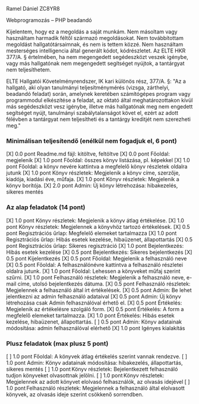 Ramel Dániel
ZC8YR8

Webprogramozás – PHP beadandó 

Kijelentem, hogy ez a megoldás a saját munkám. Nem másoltam vagy használtam harmadik féltől származó megoldásokat. Nem továbbítottam megoldást hallgatótársaimnak, és nem is tettem közzé. Nem használtam mesterséges intelligencia által generált kódot, kódrészletet. Az ELTE HKR 377/A. § értelmében, ha nem megengedett segédeszközt veszek igénybe, vagy más hallgatónak nem megengedett segítséget nyújtok, a tantárgyat nem teljesíthetem. 

ELTE Hallgatói Követelményrendszer, IK kari különös rész, 377/A. §: "Az a hallgató, aki olyan tanulmányi teljesítménymérés (vizsga, zárthelyi, beadandó feladat) során, amelynek keretében számítógépes program vagy programmodul elkészítése a feladat, az oktató által meghatározottakon kívül más segédeszközt vesz igénybe, illetve más hallgatónak meg nem engedett segítséget nyújt, tanulmányi szabálytalanságot követ el, ezért az adott félévben a tantárgyat nem teljesítheti és a tantárgy kreditjét nem szerezheti meg." 

### Minimálisan teljesítendő (enélkül nem fogadjuk el, 6 pont) 
[X] 0.0 pont Readme.md fájl: kitöltve, feltöltve 
[X] 0.0 pont Főoldal: megjelenik 
[X] 1.0 pont Főoldal: összes könyv listázása, pl. képekkel 
[X] 1.0 pont Főoldal: a könyv nevére kattintva a megfelelő könyv részletek oldalra jutunk 
[X] 1.0 pont Könyv részletek: Megjelenik a könyv címe, szerzője, kiadója, kiadási éve, műfaja.
[X] 1.0 pont Könyv részletek: Megjelenik a könyv borítója. 
[X] 2.0 pont Admin: Új könyv létrehozása: hibakezelés, sikeres mentés 

### Az alap feladatok (14 pont) 
[X] 1.0 pont Könyv részletek: Megjelenik a könyv átlag értékelése. 
[X] 1.0 pont Könyv részletek: Megjelennek a könyvhöz tartozó értékelések. 
[X] 0.5 pont Regisztrációs űrlap: Megfelelő elemeket tartalmazza 
[X] 1.0 pont Regisztrációs űrlap: Hibás esetek kezelése, hibaüzenet, állapottartás
[X] 0.5 pont Regisztrációs űrlap: Sikeres regisztráció 
[X] 1.0 pont Bejelentkezés: Hibás esetek kezelése 
[X] 0.5 pont Bejelentkezés: Sikeres bejelentkezés 
[X] 0.5 pont Kijelentkezés 
[X] 0.5 pont Főoldal: Megjelenik a felhasználó neve 
[X] 0.5 pont Főoldal: A felhasználónévre kattintva a felhasználó részletei oldalra jutunk. 
[X] 1.0 pont Főoldal: Lehessen a könyveket műfaj szerint szűrni. 
[X] 1.0 pont Felhasználó részletek: Megjelenik a felhasználó neve, e-mail címe, utolsó bejelentkezés dátuma. 
[X] 0.5 pont Felhasználó részletek: Megjelennek a felhasználó által írt értékelések. 
[X] 0.5 pont Admin: Be lehet jelentkezni az admin felhasználó adataival 
[X] 0.5 pont Admin: Új könyv létrehozása csak Admin felhasználóval érhető el.
[X] 0.5 pont Értékelés: Megjelenik az értékelésre szolgáló form. 
[X] 0.5 pont Értékelés: A form a megfelelő elemeket tartalmazza. 
[X] 1.0 pont Értékelés: Hibás esetek kezelése, hibaüzenet, állapottartás.
[ ] 0.5 pont Admin: Könyv adatainak módosítása: admin felhasználóval elérhető 
[X] 1.0 pont Igényes kialakítás 

### Plusz feladatok (max plusz 5 pont) 
[ ] 1.0 pont Főoldal: A könyvek átlag értékelés szerint vannak rendezve. 
[ ] 1.0 pont Admin: Könyv adatainak módosítása: hibakezelés, állapottartás, sikeres mentés
[ ] 1.0 pont Könyv részletek: Bejelentkezett felhasználó tudjon könyveket olvasottnak jelölni. 
[ ] 1.0 pont Könyv részletek: Megjelennek az adott könyvet elolvasó felhasználók, az olvasás idejével
[ ] 1.0 pont Felhasználó részletek: Megjelennek a felhasználó által elolvasott könyvek, az olvasás ideje szerint csökkenő sorrendben.